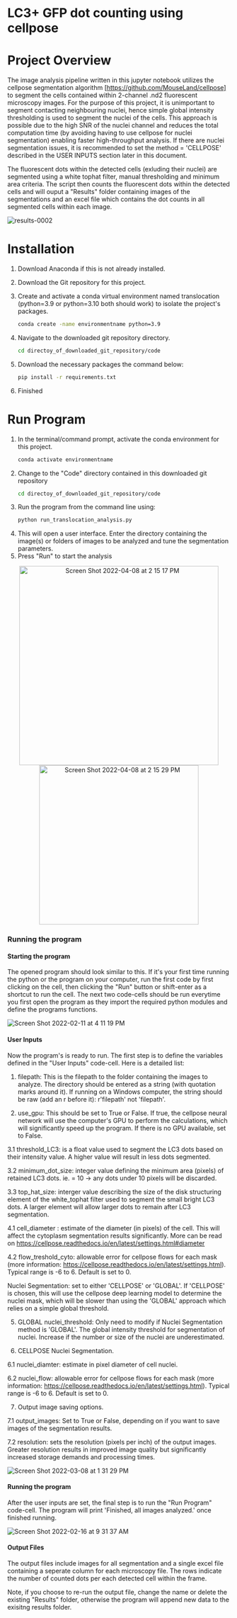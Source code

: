 # LC3+ GFP dot counting using cellpose

# Project Overview
The image analysis pipeline written in this jupyter notebook utilizes the cellpose segmentation algorithm [https://github.com/MouseLand/cellpose] to segment the cells contained within 2-channel .nd2 fluorescent microscopy images. For the purpose of this project, it is unimportant to segment contacting neighbouring nuclei, hence simple global intensity thresholding is used to segment the nuclei of the cells. This approach is possible due to the high SNR of the nuclei channel and reduces the total computation time (by avoiding having to use cellpose for nuclei segmentation) enabling faster high-throughput analysis. If there are nuclei segmentation issues, it is recommended to set the method = 'CELLPOSE' described in the USER INPUTS section later in this document.

The fluorescent dots within the detected cells (exluding their nuclei) are segmented using a white tophat filter, manual thresholding and minimum area criteria. The script then counts the fluorescent dots within the detected cells and will ouput a "Results" folder containing images of the segmentations and an excel file which contains the dot counts in all segmented cells within each image.

![results-0002](https://user-images.githubusercontent.com/43760657/152824338-b6514bb1-f37f-41a7-8045-54970440e927.jpeg)

# Installation

1. Download Anaconda if this is not already installed.
2. Download the Git repository for this project.
3. Create and activate a conda virtual environment named translocation (python=3.9 or python=3.10 both should work) to isolate the project's packages.
   ```bash
   conda create -name environmentname python=3.9
   ```
4. Navigate to the downloaded git repository directory.
   ```bash
   cd directoy_of_downloaded_git_repository/code
   ```
5. Download the necessary packages the command below:
  
   ```bash
   pip install -r requirements.txt
   ``` 
6. Finished

# Run Program
1. In the terminal/command prompt, activate the conda environment for this project.
   ```bash
   conda activate environmentname
   ```
2. Change to the "Code" directory contained in this downloaded git repository
   ```bash
   cd directoy_of_downloaded_git_repository/code
   ```
3. Run the program from the command line using:
   ```bash
   python run_translocation_analysis.py
   ```
4. This will open a user interface. Enter the directory containing the image(s) or folders of images to be analyzed and tune the segmentation parameters.
6. Press "Run" to start the analysis

<p align="center">
<img width="450" alt="Screen Shot 2022-04-08 at 2 15 17 PM" src="https://user-images.githubusercontent.com/43760657/162433614-18773490-da77-48c4-b09c-43b60e8ba60c.png"> <img width="360" alt="Screen Shot 2022-04-08 at 2 15 29 PM" src="https://user-images.githubusercontent.com/43760657/162433646-51465914-4fe8-4a86-8643-1ab37a70cbe9.png">
</p>


### Running the program

#### Starting the program
The opened program should look similar to this. If it's your first time running the python or the program on your computer, run the first code by first clicking on the cell, then clicking the "Run" button or shift-enter as a shortcut to run the cell. The next two code-cells should be run everytime you first open the program as they import the required python modules and define the programs functions.

![Screen Shot 2022-02-11 at 4 11 19 PM](https://user-images.githubusercontent.com/43760657/153622848-014e7e59-448f-43ff-9a45-6d43fb03f39f.png)

#### User Inputs
Now the program's is ready to run. The first step is to define the variables defined in the "User Inputs" code-cell. Here is a detailed list:
1. filepath: This is the filepath to the folder containing the images to analyze. The directory should be entered as a string (with quotation marks around it). If running on a Windows computer, the string should be raw (add an r before it): r'filepath' not 'filepath'.

2. use_gpu: This should be set to True or False. If true, the cellpose neural network will use the computer's GPU to perform the calculations, which will significantly speed up the program. If there is no GPU available, set to False.

3.1 threshold_LC3: is a float value used to segment the LC3 dots based on their intensity value. A higher value will result in less dots segmented.

3.2 minimum_dot_size: integer value defining the minimum area (pixels) of retained LC3 dots. ie. = 10 -> any dots under 10 pixels will be discarded.

3.3 top_hat_size: interger value describing the size of the disk structuring element of the white_tophat filter used to segment the small bright LC3 dots. A larger element will allow larger dots to remain after LC3 segmentation.

4.1 cell_diameter : estimate of the diameter (in pixels) of the cell. This will affect the cytoplasm segmentation results significantly. More can be read on https://cellpose.readthedocs.io/en/latest/settings.html#diameter

4.2 flow_treshold_cyto: allowable error for cellpose flows for each mask (more information: https://cellpose.readthedocs.io/en/latest/settings.html). Typical range is -6 to 6. Default is set to 0.

Nuclei Segmentation: set to either 'CELLPOSE' or 'GLOBAL'. If 'CELLPOSE' is chosen, this will use the cellpose deep learning model to determine the nuclei mask, which will be slower than using the 'GLOBAL' approach which relies on a simple global threshold.

5. GLOBAL nuclei_threshold: Only need to modify if Nuclei Segmentation method is 'GLOBAL'. The global intensity threshold for segmentation of nuclei. Increase if the number or size of the nuclei are underestimated.

6. CELLPOSE Nuclei Segmentation.

  6.1 nuclei_diamter: estimate in pixel diameter of cell nuclei.
  
  6.2 nuclei_flow: allowable error for cellpose flows for each mask (more information: https://cellpose.readthedocs.io/en/latest/settings.html). Typical range is -6 to 6. Default is set to 0.

7. Output image saving options.

  7.1 output_images: Set to True or False, depending on if you want to save images of the segmentation results.

  7.2 resolution: sets the resolution (pixels per inch) of the output images. Greater resolution results in improved image quality but significantly increased storage demands and processing times.

![Screen Shot 2022-03-08 at 1 31 29 PM](https://user-images.githubusercontent.com/43760657/157238794-f46a4d87-97c1-458a-b48a-992676909334.png)

#### Running the program
After the user inputs are set, the final step is to run the "Run Program" code-cell. The program will print 'Finished, all images analyzed.' once finished running.

![Screen Shot 2022-02-16 at 9 31 37 AM](https://user-images.githubusercontent.com/43760657/154225725-1c188099-0387-420b-9282-9f5800bedb36.png)

#### Output Files

The output files include images for all segmentation and a single excel file containing a seperate column for each microscopy file. The rows indicate the number of counted dots per each detected cell within the frame. 

Note, if you choose to re-run the output file, change the name or delete the existing "Results" folder, otherwise the program will append new data to the exisitng results folder.
